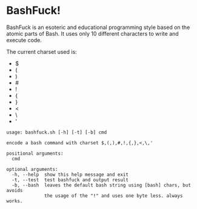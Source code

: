 # BashFuck!
BashFuck is an esoteric and educational programming style based on the atomic parts of Bash. It uses only 10 different characters to write and execute code.

The current charset used is:
- $
- (
- )
- \#
- !
- {
- }
- <
- \
- '

```
usage: bashfuck.sh [-h] [-t] [-b] cmd

encode a bash command with charset $,(,),#,!,{,},<,\,'

positional arguments:
  cmd

optional arguments:
  -h, --help  show this help message and exit
  -t, --test  test bashfuck and output result
  -b, --bash  leaves the default bash string using [bash] chars, but avoids
              the usage of the "!" and uses one byte less. always works.
```